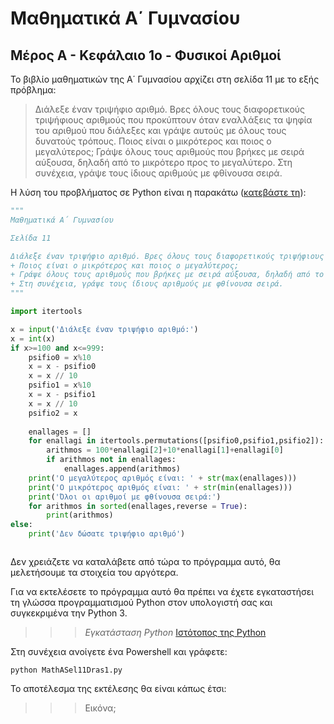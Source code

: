 # Μαθηματικά Α΄ Γυμνασίου
## Μέρος Α - Κεφάλαιο 1ο - Φυσικοί Αριθμοί
Το βιβλίο μαθηματικών της Α΄ Γυμνασίου αρχίζει στη σελίδα 11 με το εξής πρόβλημα:

>Διάλεξε έναν τριψήφιο αριθμό.	Βρες όλους τους διαφορετικούς	τριψήφιους αριθμούς που	προκύπτουν	όταν εναλλάξεις	τα	ψηφία	του	αριθμού	που	διάλεξες	και	γράψε	αυτούς με	όλους	τους	δυνατούς	τρόπους. 
Ποιος	είναι	ο	μικρότερος	και	ποιος	ο	μεγαλύτερος; 
Γράψε	όλους	τους	αριθμούς	που	βρήκες	με	σειρά	αύξουσα,	δηλαδή	από	το	μικρότερο	προς	το	μεγαλύτερο. 
Στη	συνέχεια,	γράψε	τους	ίδιους	αριθμούς	με	φθίνουσα	σειρά.

Η λύση του προβλήματος σε Python είναι η παρακάτω ([κατεβάστε τη](https://raw.githubusercontent.com/dimnikolos/algebPy/master/py/MathASel11Dras1.py)):

```python
"""
Μαθηματικά Α΄ Γυμνασίου

Σελίδα 11

Διάλεξε έναν τριψήφιο αριθμό. Βρες όλους τους διαφορετικούς τριψήφιους αριθμούς που προκύπτουν όταν εναλλάξεις τα ψηφία του αριθμού που διάλεξες και γράψε αυτούς με όλους τους δυνατούς τρόπους. 
+ Ποιος είναι ο μικρότερος και ποιος ο μεγαλύτερος; 
+ Γράψε όλους τους αριθμούς που βρήκες με σειρά αύξουσα, δηλαδή από το μικρότερο προς το μεγαλύτερο. 
+ Στη συνέχεια, γράψε τους ίδιους αριθμούς με φθίνουσα σειρά.
"""

import itertools

x = input('Διάλεξε έναν τριψήφιο αριθμό:')
x = int(x)
if x>=100 and x<=999:
    psifio0 = x%10
    x = x - psifio0
    x = x // 10
    psifio1 = x%10
    x = x - psifio1
    x = x // 10
    psifio2 = x
  
    enallages = []
    for enallagi in itertools.permutations([psifio0,psifio1,psifio2]):
        arithmos = 100*enallagi[2]+10*enallagi[1]+enallagi[0]
        if arithmos not in enallages:
            enallages.append(arithmos)
    print('Ο μεγαλύτερος αριθμός είναι: ' + str(max(enallages)))
    print('Ο μικρότερος αριθμός είναι: ' + str(min(enallages)))
    print('Όλοι οι αριθμοί με φθίνουσα σειρά:')
    for arithmos in sorted(enallages,reverse = True):
        print(arithmos)
else:
    print('Δεν δώσατε τριψήφιο αριθμό')



```

Δεν χρειάζετε να καταλάβετε από τώρα το πρόγραμμα αυτό, θα μελετήσουμε τα στοιχεία του αργότερα.

Για να εκτελέσετε το πρόγραμμα αυτό θα πρέπει να έχετε εγκαταστήσει τη γλώσσα προγραμματισμού Python στον υπολογιστή σας και συγκεκριμένα την Python 3.

>>>*Εγκατάσταση Python*
>>>[Ιστότοπος της Python](https://www.python.org/)

Στη συνέχεια ανοίγετε ένα Powershell και γράφετε:
```shell
python MathASel11Dras1.py
```

Το αποτέλεσμα της εκτέλεσης θα είναι κάπως έτσι:
>>>Εικόνα;


